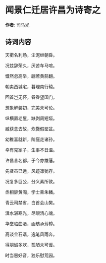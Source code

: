 # 闻景仁迁居许昌为诗寄之

**作者**: 司马光

## 诗词内容

天衢名利场，尘泥继朝昏。

况兹辞荣久，厌苦车马喧。

慨然忽高举，翩若黄鹄翻。

朝卖西城宅，暮理南行辕。

回首岂无怀，眷眷望国门。

想象解装初，完美未可论。

纵横置老屋，缺剥周短垣。

臧获念去故，炊爨假罂盆。

幼稚喜就新，阶庭走诸孙。

幸有克家子，生事不日温。

许昌昔名都，于今亦雄藩。

先贤虽已远，风迹凛犹存。

况复多巨公，分义素所敦。

丞相辞黄阁，学士乘朱轓。

青云司禁省，白首会山樊。

潩水湛寒光，尽眼清心魂。

华堂临曲渚，画舫承芳樽。

高谈金石谐，逸笔风雨奔。

得朋诚多欢，孤陋未可谖。

时当惠好音，独乐慰荒园。

